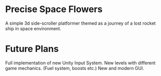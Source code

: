 # Precise Space Flowers

A simple 3d side-scroller platformer themed as a journey of a lost rocket ship in space environment.

# Future Plans
Full implementation of new Unity Input System.
New levels with different game mechanics. (Fuel system, boosts etc.)
New and modern GUI.
